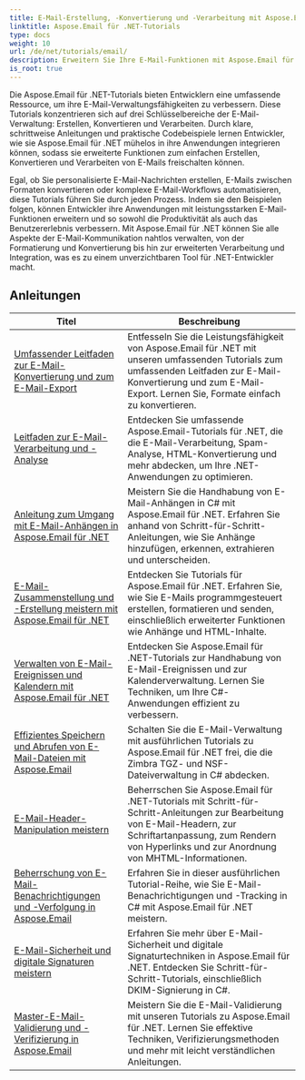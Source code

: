 ```yaml
---
title: E-Mail-Erstellung, -Konvertierung und -Verarbeitung mit Aspose.Email
linktitle: Aspose.Email für .NET-Tutorials
type: docs
weight: 10
url: /de/net/tutorials/email/
description: Erweitern Sie Ihre E-Mail-Funktionen mit Aspose.Email für .NET-Tutorials. Erfahren Sie, wie Sie E-Mails für erweitertes E-Mail-Management erstellen, konvertieren und verarbeiten.
is_root: true
---
```


Die Aspose.Email für .NET-Tutorials bieten Entwicklern eine umfassende Ressource, um ihre E-Mail-Verwaltungsfähigkeiten zu verbessern. Diese Tutorials konzentrieren sich auf drei Schlüsselbereiche der E-Mail-Verwaltung: Erstellen, Konvertieren und Verarbeiten. Durch klare, schrittweise Anleitungen und praktische Codebeispiele lernen Entwickler, wie sie Aspose.Email für .NET mühelos in ihre Anwendungen integrieren können, sodass sie erweiterte Funktionen zum einfachen Erstellen, Konvertieren und Verarbeiten von E-Mails freischalten können.

Egal, ob Sie personalisierte E-Mail-Nachrichten erstellen, E-Mails zwischen Formaten konvertieren oder komplexe E-Mail-Workflows automatisieren, diese Tutorials führen Sie durch jeden Prozess. Indem sie den Beispielen folgen, können Entwickler ihre Anwendungen mit leistungsstarken E-Mail-Funktionen erweitern und so sowohl die Produktivität als auch das Benutzererlebnis verbessern. Mit Aspose.Email für .NET können Sie alle Aspekte der E-Mail-Kommunikation nahtlos verwalten, von der Formatierung und Konvertierung bis hin zur erweiterten Verarbeitung und Integration, was es zu einem unverzichtbaren Tool für .NET-Entwickler macht.

## Anleitungen
| Titel | Beschreibung |
| --- | --- | 
| [Umfassender Leitfaden zur E-Mail-Konvertierung und zum E-Mail-Export](./comprehensive-guide-to-email-conversion-and-export/) | Entfesseln Sie die Leistungsfähigkeit von Aspose.Email für .NET mit unseren umfassenden Tutorials zum umfassenden Leitfaden zur E-Mail-Konvertierung und zum E-Mail-Export. Lernen Sie, Formate einfach zu konvertieren. |
| [Leitfaden zur E-Mail-Verarbeitung und -Analyse](./guide-to-email-processing-and-analysis/) | Entdecken Sie umfassende Aspose.Email-Tutorials für .NET, die die E-Mail-Verarbeitung, Spam-Analyse, HTML-Konvertierung und mehr abdecken, um Ihre .NET-Anwendungen zu optimieren. | 
| [Anleitung zum Umgang mit E-Mail-Anhängen in Aspose.Email für .NET](./handling-email-attachments/) | Meistern Sie die Handhabung von E-Mail-Anhängen in C# mit Aspose.Email für .NET. Erfahren Sie anhand von Schritt-für-Schritt-Anleitungen, wie Sie Anhänge hinzufügen, erkennen, extrahieren und unterscheiden. |
| [E-Mail-Zusammenstellung und -Erstellung meistern mit Aspose.Email für .NET](./mastering-email-composition-and-creation/) | Entdecken Sie Tutorials für Aspose.Email für .NET. Erfahren Sie, wie Sie E-Mails programmgesteuert erstellen, formatieren und senden, einschließlich erweiterter Funktionen wie Anhänge und HTML-Inhalte. |
| [Verwalten von E-Mail-Ereignissen und Kalendern mit Aspose.Email für .NET](./handling-email-events-and-calendar/) | Entdecken Sie Aspose.Email für .NET-Tutorials zur Handhabung von E-Mail-Ereignissen und zur Kalenderverwaltung. Lernen Sie Techniken, um Ihre C#-Anwendungen effizient zu verbessern. |
| [Effizientes Speichern und Abrufen von E-Mail-Dateien mit Aspose.Email](./email-files-storage-and-retrieval/) | Schalten Sie die E-Mail-Verwaltung mit ausführlichen Tutorials zu Aspose.Email für .NET frei, die die Zimbra TGZ- und NSF-Dateiverwaltung in C# abdecken. |
| [E-Mail-Header-Manipulation meistern](./mastering-email-header-manipulation/) | Beherrschen Sie Aspose.Email für .NET-Tutorials mit Schritt-für-Schritt-Anleitungen zur Bearbeitung von E-Mail-Headern, zur Schriftartanpassung, zum Rendern von Hyperlinks und zur Anordnung von MHTML-Informationen. |
| [Beherrschung von E-Mail-Benachrichtigungen und -Verfolgung in Aspose.Email](./mastering-email-notifications-and-tracking/) | Erfahren Sie in dieser ausführlichen Tutorial-Reihe, wie Sie E-Mail-Benachrichtigungen und -Tracking in C# mit Aspose.Email für .NET meistern. |
| [E-Mail-Sicherheit und digitale Signaturen meistern](./mastering-email-security-and-signatures/) | Erfahren Sie mehr über E-Mail-Sicherheit und digitale Signaturtechniken in Aspose.Email für .NET. Entdecken Sie Schritt-für-Schritt-Tutorials, einschließlich DKIM-Signierung in C#. |
| [Master-E-Mail-Validierung und -Verifizierung in Aspose.Email](./master-email-validation-and-verification/) | Meistern Sie die E-Mail-Validierung mit unseren Tutorials zu Aspose.Email für .NET. Lernen Sie effektive Techniken, Verifizierungsmethoden und mehr mit leicht verständlichen Anleitungen. |
